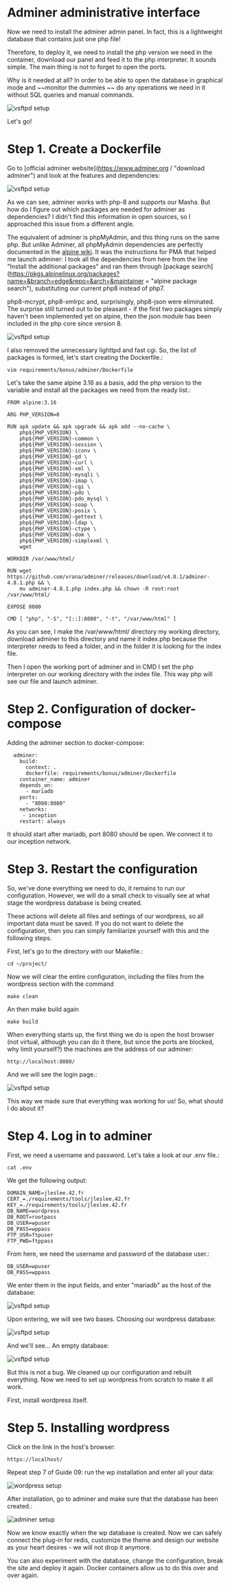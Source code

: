 # Adminer administrative interface

Now we need to install the adminer admin panel. In fact, this is a lightweight database that contains just one php file!

Therefore, to deploy it, we need to install the php version we need in the container, download our panel and feed it to the php interpreter. It sounds simple. The main thing is not to forget to open the ports.

Why is it needed at all? In order to be able to open the database in graphical mode and ~~monitor the dummies ~~ do any operations we need in it without SQL queries and manual commands.

![vsftpd setup](media/stickers/manekens.png)

Let's go!

# Step 1. Create a Dockerfile

Go to [official adminer website](https://www.adminer.org / "download adminer") and look at the features and dependencies:

![vsftpd setup](media/bonus_part/step_12.png)

As we can see, adminer works with php-8 and supports our Masha. But how do I figure out which packages are needed for adminer as dependencies? I didn't find this information in open sources, so I approached this issue from a different angle.

The equivalent of adminer is phpMyAdmin, and this thing runs on the same php. But unlike Adminer, all phpMyAdmin dependencies are perfectly documented in the [alpine wiki](https://wiki.alpinelinux.org/wiki/PhpMyAdmin "list of packages for PMA"). It was the instructions for PMA that helped me launch adminer: I took all the dependencies from here from the line "Install the additional packages" and ran them through [package search](https://pkgs.alpinelinux.org/packages?name=&branch=edge&repo=&arch=&maintainer = "alpine package search"), substituting our current php8 instead of php7.

php8-mcrypt, php8-xmlrpc and, surprisingly, php8-json were eliminated. The surprise still turned out to be pleasant - if the first two packages simply haven't been implemented yet on alpine, then the json module has been included in the php core since version 8.

![vsftpd setup](media/stickers/delete.png)

I also removed the unnecessary lighttpd and fast cgi. So, the list of packages is formed, let's start creating the Dockerfile.:

``vim requirements/bonus/adminer/Dockerfile``

Let's take the same alpine 3.16 as a basis, add the php version to the variable and install all the packages we need from the ready list.:

```
FROM alpine:3.16

ARG PHP_VERSION=8

RUN apk update && apk upgrade && apk add --no-cache \
    php${PHP_VERSION} \
    php${PHP_VERSION}-common \
    php${PHP_VERSION}-session \
    php${PHP_VERSION}-iconv \
    php${PHP_VERSION}-gd \
    php${PHP_VERSION}-curl \
    php${PHP_VERSION}-xml \
    php${PHP_VERSION}-mysqli \
    php${PHP_VERSION}-imap \
    php${PHP_VERSION}-cgi \
    php${PHP_VERSION}-pdo \
    php${PHP_VERSION}-pdo_mysql \
    php${PHP_VERSION}-soap \
    php${PHP_VERSION}-posix \
    php${PHP_VERSION}-gettext \
    php${PHP_VERSION}-ldap \
    php${PHP_VERSION}-ctype \
    php${PHP_VERSION}-dom \
    php${PHP_VERSION}-simplexml \
    wget

WORKDIR /var/www/html/

RUN wget https://github.com/vrana/adminer/releases/download/v4.8.1/adminer-4.8.1.php && \
    mv adminer-4.8.1.php index.php && chown -R root:root /var/www/html/

EXPOSE 8080

CMD	[ "php", "-S", "[::]:8080", "-t", "/var/www/html" ]
```

As you can see, I make the /var/www/html/ directory my working directory, download adminer to this directory and name it index.php because the interpreter needs to feed a folder, and in the folder it is looking for the index file.

Then I open the working port of adminer and in CMD I set the php interpreter on our working directory with the index file. This way php will see our file and launch adminer.

# Step 2. Configuration of docker-compose

Adding the adminer section to docker-compose:

```
  adminer:
    build:
      context: .
      dockerfile: requirements/bonus/adminer/Dockerfile
    container_name: adminer
    depends_on:
      - mariadb
    ports:
      - "8080:8080"
    networks:
     - inception
    restart: always
```

It should start after mariadb, port 8080 should be open. We connect it to our inception network.

# Step 3. Restart the configuration

So, we've done everything we need to do, it remains to run our configuration. However, we will do a small check to visually see at what stage the wordpress database is being created.

These actions will delete all files and settings of our wordpress, so all important data must be saved. If you do not want to delete the configuration, then you can simply familiarize yourself with this and the following steps.

First, let's go to the directory with our Makefile.:

``cd ~/project/``

Now we will clear the entire configuration, including the files from the wordpress section with the command

``make clean``

An then make build again

``make build``

When everything starts up, the first thing we do is open the host browser (not virtual, although you can do it there, but since the ports are blocked, why limit yourself?) the machines are the address of our adminer:

``http://localhost:8080/``

And we will see the login page.:

![vsftpd setup](media/bonus_part/step_13.png)

This way we made sure that everything was working for us! So, what should I do about it?

# Step 4. Log in to adminer

First, we need a username and password. Let's take a look at our .env file.:

``cat .env``

We get the following output:

```
DOMAIN_NAME=jleslee.42.fr
CERT_=./requirements/tools/jleslee.42.fr
KEY_=./requirements/tools/jleslee.42.fr
DB_NAME=wordpress
DB_ROOT=rootpass
DB_USER=wpuser
DB_PASS=wppass
FTP_USR=ftpuser
FTP_PWD=ftppass
```

From here, we need the username and password of the database user.:

```
DB_USER=wpuser
DB_PASS=wppass
```

We enter them in the input fields, and enter "mariadb" as the host of the database:

![vsftpd setup](media/bonus_part/step_14.png)

Upon entering, we will see two bases. Choosing our wordpress database:

![vsftpd setup](media/bonus_part/step_15.png)

And we'll see... An empty database:

![vsftpd setup](media/bonus_part/step_16.png)

But this is not a bug. We cleaned up our configuration and rebuilt everything. Now we need to set up wordpress from scratch to make it all work.

First, install wordpress itself.

# Step 5. Installing wordpress

Click on the link in the host's browser:

``https://localhost/``

Repeat step 7 of Guide 09: run the wp installation and enter all your data:

![wordpress setup](media/docker_wordpress/records.png)

After installation, go to adminer and make sure that the database has been created.:

![adminer setup](media/bonus_part/step_17.png)

Now we know exactly when the wp database is created. Now we can safely connect the plug-in for redis, customize the theme and design our website as your heart desires - we will not drop it anymore.

You can also experiment with the database, change the configuration, break the site and deploy it again. Docker containers allow us to do this over and over again.